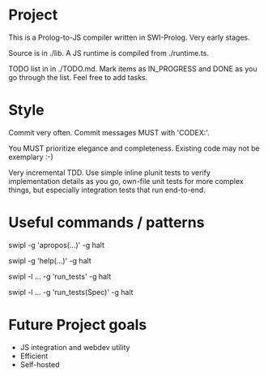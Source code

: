 # Project

This is a Prolog-to-JS compiler written in SWI-Prolog. Very early stages.

Source is in ./lib. A JS runtime is compiled from ./runtime.ts.

TODO list in in ./TODO.md. Mark items as IN_PROGRESS and DONE as you go
through the list. Feel free to add tasks.


# Style

Commit very often. Commit messages MUST with 'CODEX:'.

You MUST prioritize elegance and completeness. Existing code may not be
exemplary :-)

Very incremental TDD. Use simple inline plunit tests to verify
implementation details as you go, own-file unit tests for more complex
things, but especially integration tests that run end-to-end.

# Useful commands / patterns

swipl -g 'apropos(...)' -g halt

swipl -g 'help(...)' -g halt

swipl -l ... -g 'run_tests' -g halt

swipl -l ... -g 'run_tests(Spec)' -g halt

# Future Project goals

* JS integration and webdev utility 
* Efficient
* Self-hosted
